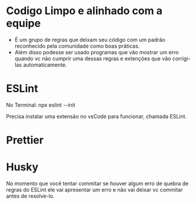 
# Codigo Limpo e alinhado com a equipe
  - É um grupo de regras que deixam seu código com um padrão reconhecido pela comunidade como boas práticas.
  - Além disso podesse ser usado programas que vão mostrar um erro quando vc não cumprir uma dessas regras e extenções que vão corrigi-las automaticamente.

  # ESLint
  No Terminal: npx eslint --init

  Precisa instalar uma extensão no vsCode para funcionar, chamada ESLint.

  # Prettier

  # Husky
  No momento que você tentar commitar se houver algum erro de quebra de regras do ESLint ele vai apresentar um erro e não vai deixar vc commitar antes de resolve-lo.